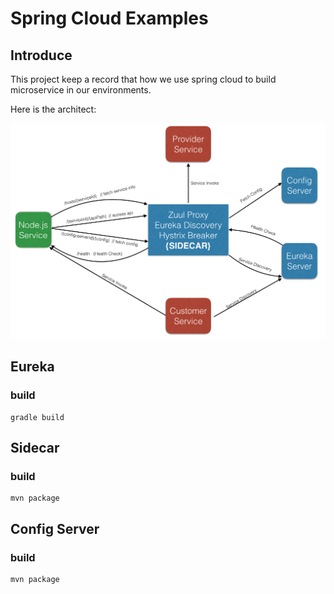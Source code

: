 # Spring Cloud Examples

## Introduce

This project keep a record that how we use spring cloud to build microservice in our environments.

Here is the architect:

<center><img src="./2017_11_03_non-jvm-with-spring-cloud.png" width="950px"></center>

## Eureka

### build

```shell
gradle build
```

## Sidecar

### build

```
mvn package
```

## Config Server

### build

```
mvn package
```
